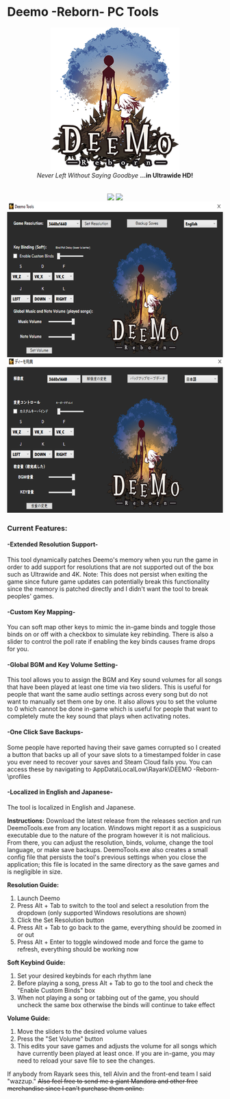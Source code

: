 # Deemo -Reborn- PC Tools
<p align="center">
  <img src="/DeemoTools/Assets/img/deemo.png" />
  <br />
  <i>Never Left Without Saying Goodbye</i> <strong>...in Ultrawide HD!</strong>
  <br />
  <br />
  <br />
  <img src="/screenshots/res-compare.png" />
  <img src="/screenshots/res2.png" />
  <img src="/screenshots/tool-1.png" />
</p>


<h3>Current Features:</h3>

<h4>-Extended Resolution Support-</h4>
<p>This tool dynamically patches Deemo's memory when you run the game in order to add support for resolutions that are not supported out of the box such as Ultrawide and 4K. Note: This does not persist when exiting the game since future game updates can potentially break this functionality since the memory is patched directly and I didn't want the tool to break peoples' games.</p>

<h4>-Custom Key Mapping-</h4>
<p>You can soft map other keys to mimic the in-game binds and toggle those binds on or off with a checkbox to simulate key rebinding. There is also a slider to control the poll rate if enabling the key binds causes frame drops for you.</p>

<h4>-Global BGM and Key Volume Setting-</h4>
<p>This tool allows you to assign the BGM and Key sound volumes for all songs that have been played at least one time via two sliders. This is useful for people that want the same audio settings across every song but do not want to manually set them one by one. It also allows you to set the volume to 0 which cannot be done in-game which is useful for people that want to completely mute the key sound that plays when activating notes.</p>

<h4>-One Click Save Backups-</h4>
<p>Some people have reported having their save games corrupted so I created a button that backs up all of your save slots to a timestamped folder in case you ever need to recover your saves and Steam Cloud fails you. You can access these by navigating to AppData\LocalLow\Rayark\DEEMO -Reborn-\profiles</p>

<h4>-Localized in English and Japanese-</h4>
<p>The tool is localized in English and Japanese.</p>

**Instructions:**
Download the latest release from the releases section and run DeemoTools.exe from any location. Windows might report it as a suspicious executable due to the nature of the program however it is not malicious. From there, you can adjust the resolution, binds, volume, change the tool language, or make save backups. DeemoTools.exe also creates a small config file that persists the tool's previous settings when you close the application; this file is located in the same directory as the save games and is negligible in size.

**Resolution Guide:**
1. Launch Deemo
2. Press Alt + Tab to switch to the tool and select a resolution from the dropdown (only supported Windows resolutions are shown)
3. Click the Set Resolution button
4. Press Alt + Tab to go back to the game, everything should be zoomed in or out
5. Press Alt + Enter to toggle windowed mode and force the game to refresh, everything should be working now

**Soft Keybind Guide:**
1. Set your desired keybinds for each rhythm lane
2. Before playing a song, press Alt + Tab to go to the tool and check the "Enable Custom Binds" box
3. When not playing a song or tabbing out of the game, you should uncheck the same box otherwise the binds will continue to take effect

**Volume Guide:**
1. Move the sliders to the desired volume values
2. Press the "Set Volume" button
3. This edits your save games and adjusts the volume for all songs which have currently been played at least once. If you are in-game, you may need to reload your save file to see the changes.

If anybody from Rayark sees this, tell Alvin and the front-end team I said "wazzup." ~~Also feel free to send me a giant Mandora and other free merchandise since I can't purchase them online.~~
